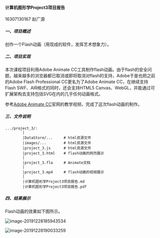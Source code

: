 #### 计算机图形学Project3项目报告

16307130167 赵广源

##### 一、项目概述

创作一个Flash动画（用现成的软件，发挥艺术想象力）。

##### 二、项目实现

本次课程项目利用Adobe Animate CC工具制作flash动画。由于flash的安全问题，越来越多的浏览器都已取消或即将取消对flash的支持，Adobe于是也把之前的Adobe Flash Professional CC更名为了Adobe Animate CC，在继续支持Flash SWF、AIR格式的同时，还会支持HTML5 Canvas、WebGL，并能通过可扩展架构去支持包括SVG在内的几乎任何动画格式。

参考[Adobe Animate CC](https://helpx.adobe.com/cn/animate/tutorials.html?promoid=1SQHD7H8&mv=other)官网的教学视频，完成了这次flash动画的制作。

##### 三、文件说明

```
.../project_3/:
   		|
   		|DataStore/...     # html资源文件
   		|images/...        # html资源文件
   		|project_3.js      # html资源文件
   		|project_3.html    # flash动画的网页展示
   		|
   		|project_3.fla     # Animate文档
   		|
   		|project_3.mp4     # flash动画的视频展示
   		|
   		|计算机图形学Project3项目报告.md
   		|计算机图形学Project3项目报告.pdf
```

##### 四、结果展示

Flash动画的效果如下图所示。

![image-20191228185943534](C:\Users\zgy\AppData\Roaming\Typora\typora-user-images\image-20191228185943534.png)

![image-20191228190033259](C:\Users\zgy\AppData\Roaming\Typora\typora-user-images\image-20191228190033259.png)